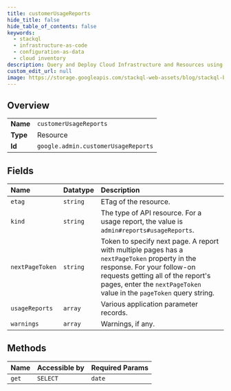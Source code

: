 ```yaml
---
title: customerUsageReports
hide_title: false
hide_table_of_contents: false
keywords:
  - stackql
  - infrastructure-as-code
  - configuration-as-data
  - cloud inventory
description: Query and Deploy Cloud Infrastructure and Resources using SQL
custom_edit_url: null
image: https://storage.googleapis.com/stackql-web-assets/blog/stackql-blog-post-featured-image.png
---
```

  
    

## Overview
<table><tbody>
<tr><td><b>Name</b></td><td><code>customerUsageReports</code></td></tr>
<tr><td><b>Type</b></td><td>Resource</td></tr>
<tr><td><b>Id</b></td><td><code>google.admin.customerUsageReports</code></td></tr>
</tbody></table>

## Fields
| Name | Datatype | Description |
|:-----|:---------|:------------|
| `etag` | `string` | ETag of the resource. |
| `kind` | `string` | The type of API resource. For a usage report, the value is `admin#reports#usageReports`. |
| `nextPageToken` | `string` | Token to specify next page. A report with multiple pages has a `nextPageToken` property in the response. For your follow-on requests getting all of the report's pages, enter the `nextPageToken` value in the `pageToken` query string. |
| `usageReports` | `array` | Various application parameter records. |
| `warnings` | `array` | Warnings, if any. |
## Methods
| Name | Accessible by | Required Params |
|:-----|:--------------|:----------------|
| `get` | `SELECT` | `date` |
